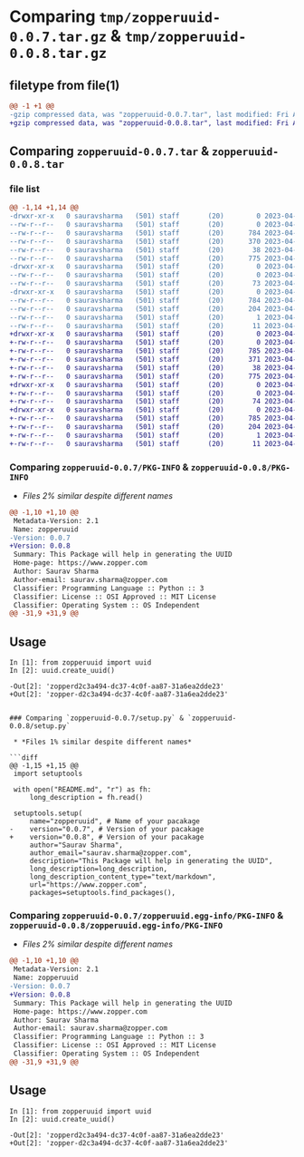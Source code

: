 # Comparing `tmp/zopperuuid-0.0.7.tar.gz` & `tmp/zopperuuid-0.0.8.tar.gz`

## filetype from file(1)

```diff
@@ -1 +1 @@
-gzip compressed data, was "zopperuuid-0.0.7.tar", last modified: Fri Apr 14 09:12:00 2023, max compression
+gzip compressed data, was "zopperuuid-0.0.8.tar", last modified: Fri Apr 14 09:15:04 2023, max compression
```

## Comparing `zopperuuid-0.0.7.tar` & `zopperuuid-0.0.8.tar`

### file list

```diff
@@ -1,14 +1,14 @@
-drwxr-xr-x   0 sauravsharma   (501) staff       (20)        0 2023-04-14 09:12:00.281117 zopperuuid-0.0.7/
--rw-r--r--   0 sauravsharma   (501) staff       (20)        0 2023-04-13 07:44:43.000000 zopperuuid-0.0.7/LICENSE
--rw-r--r--   0 sauravsharma   (501) staff       (20)      784 2023-04-14 09:12:00.280829 zopperuuid-0.0.7/PKG-INFO
--rw-r--r--   0 sauravsharma   (501) staff       (20)      370 2023-04-14 09:10:49.000000 zopperuuid-0.0.7/README.md
--rw-r--r--   0 sauravsharma   (501) staff       (20)       38 2023-04-14 09:12:00.281195 zopperuuid-0.0.7/setup.cfg
--rw-r--r--   0 sauravsharma   (501) staff       (20)      775 2023-04-14 09:11:49.000000 zopperuuid-0.0.7/setup.py
-drwxr-xr-x   0 sauravsharma   (501) staff       (20)        0 2023-04-14 09:12:00.279392 zopperuuid-0.0.7/zopperuuid/
--rw-r--r--   0 sauravsharma   (501) staff       (20)        0 2023-04-13 07:50:31.000000 zopperuuid-0.0.7/zopperuuid/__init__.py
--rw-r--r--   0 sauravsharma   (501) staff       (20)       73 2023-04-13 08:20:03.000000 zopperuuid-0.0.7/zopperuuid/uuid.py
-drwxr-xr-x   0 sauravsharma   (501) staff       (20)        0 2023-04-14 09:12:00.280555 zopperuuid-0.0.7/zopperuuid.egg-info/
--rw-r--r--   0 sauravsharma   (501) staff       (20)      784 2023-04-14 09:12:00.000000 zopperuuid-0.0.7/zopperuuid.egg-info/PKG-INFO
--rw-r--r--   0 sauravsharma   (501) staff       (20)      204 2023-04-14 09:12:00.000000 zopperuuid-0.0.7/zopperuuid.egg-info/SOURCES.txt
--rw-r--r--   0 sauravsharma   (501) staff       (20)        1 2023-04-14 09:12:00.000000 zopperuuid-0.0.7/zopperuuid.egg-info/dependency_links.txt
--rw-r--r--   0 sauravsharma   (501) staff       (20)       11 2023-04-14 09:12:00.000000 zopperuuid-0.0.7/zopperuuid.egg-info/top_level.txt
+drwxr-xr-x   0 sauravsharma   (501) staff       (20)        0 2023-04-14 09:15:04.575488 zopperuuid-0.0.8/
+-rw-r--r--   0 sauravsharma   (501) staff       (20)        0 2023-04-13 07:44:43.000000 zopperuuid-0.0.8/LICENSE
+-rw-r--r--   0 sauravsharma   (501) staff       (20)      785 2023-04-14 09:15:04.575203 zopperuuid-0.0.8/PKG-INFO
+-rw-r--r--   0 sauravsharma   (501) staff       (20)      371 2023-04-14 09:13:04.000000 zopperuuid-0.0.8/README.md
+-rw-r--r--   0 sauravsharma   (501) staff       (20)       38 2023-04-14 09:15:04.575563 zopperuuid-0.0.8/setup.cfg
+-rw-r--r--   0 sauravsharma   (501) staff       (20)      775 2023-04-14 09:14:56.000000 zopperuuid-0.0.8/setup.py
+drwxr-xr-x   0 sauravsharma   (501) staff       (20)        0 2023-04-14 09:15:04.573523 zopperuuid-0.0.8/zopperuuid/
+-rw-r--r--   0 sauravsharma   (501) staff       (20)        0 2023-04-13 07:50:31.000000 zopperuuid-0.0.8/zopperuuid/__init__.py
+-rw-r--r--   0 sauravsharma   (501) staff       (20)       74 2023-04-14 09:12:59.000000 zopperuuid-0.0.8/zopperuuid/uuid.py
+drwxr-xr-x   0 sauravsharma   (501) staff       (20)        0 2023-04-14 09:15:04.574909 zopperuuid-0.0.8/zopperuuid.egg-info/
+-rw-r--r--   0 sauravsharma   (501) staff       (20)      785 2023-04-14 09:15:04.000000 zopperuuid-0.0.8/zopperuuid.egg-info/PKG-INFO
+-rw-r--r--   0 sauravsharma   (501) staff       (20)      204 2023-04-14 09:15:04.000000 zopperuuid-0.0.8/zopperuuid.egg-info/SOURCES.txt
+-rw-r--r--   0 sauravsharma   (501) staff       (20)        1 2023-04-14 09:15:04.000000 zopperuuid-0.0.8/zopperuuid.egg-info/dependency_links.txt
+-rw-r--r--   0 sauravsharma   (501) staff       (20)       11 2023-04-14 09:15:04.000000 zopperuuid-0.0.8/zopperuuid.egg-info/top_level.txt
```

### Comparing `zopperuuid-0.0.7/PKG-INFO` & `zopperuuid-0.0.8/PKG-INFO`

 * *Files 2% similar despite different names*

```diff
@@ -1,10 +1,10 @@
 Metadata-Version: 2.1
 Name: zopperuuid
-Version: 0.0.7
+Version: 0.0.8
 Summary: This Package will help in generating the UUID
 Home-page: https://www.zopper.com
 Author: Saurav Sharma
 Author-email: saurav.sharma@zopper.com
 Classifier: Programming Language :: Python :: 3
 Classifier: License :: OSI Approved :: MIT License
 Classifier: Operating System :: OS Independent
@@ -31,9 +31,9 @@
 ```
 
 ## Usage
 ```
 In [1]: from zopperuuid import uuid
 In [2]: uuid.create_uuid()
 
-Out[2]: 'zopperd2c3a494-dc37-4c0f-aa87-31a6ea2dde23'
+Out[2]: 'zopper-d2c3a494-dc37-4c0f-aa87-31a6ea2dde23'
 ```
```

### Comparing `zopperuuid-0.0.7/setup.py` & `zopperuuid-0.0.8/setup.py`

 * *Files 1% similar despite different names*

```diff
@@ -1,15 +1,15 @@
 import setuptools
 
 with open("README.md", "r") as fh:
     long_description = fh.read()
 
 setuptools.setup(
     name="zopperuuid", # Name of your pacakage
-    version="0.0.7", # Version of your pacakage
+    version="0.0.8", # Version of your pacakage
     author="Saurav Sharma",
     author_email="saurav.sharma@zopper.com",
     description="This Package will help in generating the UUID",
     long_description=long_description,
     long_description_content_type="text/markdown",
     url="https://www.zopper.com",
     packages=setuptools.find_packages(),
```

### Comparing `zopperuuid-0.0.7/zopperuuid.egg-info/PKG-INFO` & `zopperuuid-0.0.8/zopperuuid.egg-info/PKG-INFO`

 * *Files 2% similar despite different names*

```diff
@@ -1,10 +1,10 @@
 Metadata-Version: 2.1
 Name: zopperuuid
-Version: 0.0.7
+Version: 0.0.8
 Summary: This Package will help in generating the UUID
 Home-page: https://www.zopper.com
 Author: Saurav Sharma
 Author-email: saurav.sharma@zopper.com
 Classifier: Programming Language :: Python :: 3
 Classifier: License :: OSI Approved :: MIT License
 Classifier: Operating System :: OS Independent
@@ -31,9 +31,9 @@
 ```
 
 ## Usage
 ```
 In [1]: from zopperuuid import uuid
 In [2]: uuid.create_uuid()
 
-Out[2]: 'zopperd2c3a494-dc37-4c0f-aa87-31a6ea2dde23'
+Out[2]: 'zopper-d2c3a494-dc37-4c0f-aa87-31a6ea2dde23'
 ```
```


